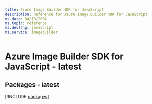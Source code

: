 ```yaml
---
title: Azure Image Builder SDK for JavaScript
description: Reference for Azure Image Builder SDK for JavaScript
ms.date: 04/18/2024
ms.topic: reference
ms.devlang: javascript
ms.service: imagebuilder
---
```

# Azure Image Builder SDK for JavaScript - latest
## Packages - latest
[!INCLUDE [packages](image-builder-index.md)]